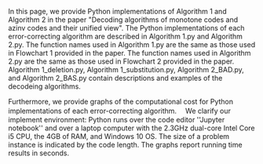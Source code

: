 In this page, we provide Python implementations of Algorithm 1 and Algorithm 2 
in the paper "Decoding algorithms of monotone codes and azinv codes and their unified view". 
The Python implementations of each error-correcting algorithm are described in Algorithm 1.py and Algorithm 2.py.
The function names used in Algorithm 1.py are the same as those used in Flowchart 1 provided in the paper. 
The function names used in Algorithm 2.py are the same as those used in Flowchart 2 provided in the paper.
Algorithm 1_deletion.py, Algorithm 1_substitution.py, Algorithm 2_BAD.py, and Algorithm 2_BAS.py contain descriptions and examples of the decodeing algorithms.

Furthermore, we provide graphs of the computational cost for Python implementations of each error-correcting algorithm.　
We clarify our implement environment: Python runs over the code editor ''Jupyter notebook'' 
and over a laptop computer with the 2.3GHz dual-core Intel Core i5 CPU, the 4GB of  RAM, and Windows 10 OS.
The size of a problem instance is indicated by the code length.
The graphs report running time results in seconds.


